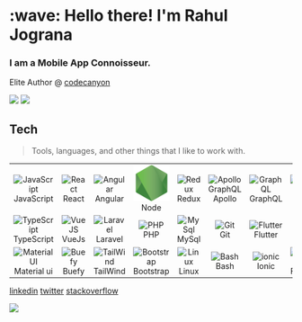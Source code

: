 <h1 id="rahuljograna-title">:wave: Hello there! I'm Rahul Jograna</h1>
<h3>I am a Mobile App Connoisseur.</h3>

Elite Author @ [codecanyon](https://codecanyon.net/user/initappz/portfolio)

<img height="190" src="https://github-readme-stats.vercel.app/api?username=rahuljograna&show_icons=true&theme=gotham&count_private=true&include_all_commits=true" /> <img  height="190" src="https://github-readme-stats.vercel.app/api/top-langs/?username=rahuljograna&theme=gotham&layout=compact&count_private=true&include_all_commits=true&show_icons=true" />


<h2 id="rahuljograna-tech">Tech</h2>

> Tools, languages, and other things that I like to work with.

<table>
  <tr>
    <td align="center">
      <img
        src="https://upload.wikimedia.org/wikipedia/commons/thumb/9/99/Unofficial_JavaScript_logo_2.svg/1024px-Unofficial_JavaScript_logo_2.svg.png"
        width="64"
        alt="JavaScript"
      />
      <br />JavaScript
    </td>
    <td align="center">
      <img
        src="https://brandlogos.net/wp-content/uploads/2020/09/react-logo.png"
        width="64"
        alt="React"
      />
      <br />React
    </td>
    <td align="center">
      <img
        src="https://iconape.com/wp-content/files/mm/370537/svg/angular-icon-logo-icon-png-svg.png"
        width="64"
        alt="Angular"
      />
      <br />Angular
    </td>
    <td align="center">
      <img
        src="https://raw.githubusercontent.com/github/explore/80688e429a7d4ef2fca1e82350fe8e3517d3494d/topics/nodejs/nodejs.png"
        width="64"
        alt="Node JS"
      />
      <br />Node
    </td>
    <td align="center">
      <img
        src="https://cdn.worldvectorlogo.com/logos/redux.svg"
        width="64"
        alt="Redux"
      />
      <br />Redux
    </td>
    <td align="center">
      <img
        src="https://logowiki.net/uploads/logo/a/apollo-graphql-compact.svg"
        width="64"
        alt="Apollo GraphQL"
      />
      <br />Apollo
    </td>
    <td align="center">
      <img
        src="https://upload.wikimedia.org/wikipedia/commons/thumb/1/17/GraphQL_Logo.svg/2048px-GraphQL_Logo.svg.png"
        width="64"
        alt="GraphQL"
      />
      <br />GraphQL
    </td>
    <td align="center">
      <img
        src="https://www.docker.com/wp-content/uploads/2022/03/vertical-logo-monochromatic.png"
        width="64"
        style="object-fit: contain"
        alt="Docker"
        style="object-fit: contain"
      />
      <br />Docker
    </td>
    <td align="center">
      <img
        src="https://img.icons8.com/?size=128&id=t2x6DtCn5Zzx&format=png"
        alt="Nginx"
        width="64"
      />
      <br />Nginx
    </td>
  </tr>

  <tr>
    <td align="center">
      <img
        src="https://upload.wikimedia.org/wikipedia/commons/thumb/4/4c/Typescript_logo_2020.svg/1200px-Typescript_logo_2020.svg.png"
        width="64"
        alt="TypeScript"
      />
      <br />TypeScript
    </td>
    <td align="center">
      <img
        src="https://upload.wikimedia.org/wikipedia/commons/9/95/Vue.js_Logo_2.svg"
        width="64"
        alt="VueJS"
      />
      <br />VueJs
    </td>
    <td align="center">
      <img
        src="https://upload.wikimedia.org/wikipedia/commons/9/9a/Laravel.svg"
        width="64"
        alt="Laravel"
      />
      <br />Laravel
    </td>
    <td align="center">
      <img
        src="https://i.ibb.co/LzmYpDX/146-1466902-php-logo-png-transparent-php-logo-png-png-removebg-preview.png"
        width="64"
        alt="PHP"
      />
      <br />PHP
    </td>
    <td align="center">
      <img
        src="https://upload.wikimedia.org/wikipedia/en/d/dd/MySQL_logo.svg"
        width="64"
        alt="MySql"
      />
      <br />MySql
    </td>
    <td align="center">
      <img
        src="https://upload.wikimedia.org/wikipedia/commons/thumb/3/3f/Git_icon.svg/1200px-Git_icon.svg.png"
        width="64"
        alt="Git"
      />
      <br />Git
    </td>
    <td align="center">
      <img
        src="https://iconape.com/wp-content/png_logo_vector/flutter.png"
        width="64"
        alt="Flutter"
      />
      <br />Flutter
    </td>
    <td align="center">
      <img
        src="https://iconape.com/wp-content/files/pa/370777/svg/dart-logo-icon-png-svg.png"
        width="64"
        alt="Dart"
      />
      <br />Dart
    </td>
    <td align="center">
      <img
        src="https://i.ibb.co/QXHcMvM/58481021cef1014c0b5e494b.png"
        width="64"
        alt="Mongo DB"
      />
      <br />MongoDB
    </td>
  </tr>
  <tr>
    <td align="center">
      <img
        src="https://media.zeemly.com/zeemly/product/material-ui.png"
        width="64"
        alt="Material UI"
      />
      <br />Material ui
    </td>
    <td align="center">
      <img
        src="https://buefy.org/static/img/buefy.1d65c18.png"
        width="64"
        style="object-fit: contain"
        alt="Buefy"
      />
      <br />Buefy
    </td>
    <td align="center">
      <img
        src="https://www.vectorlogo.zone/logos/tailwindcss/tailwindcss-icon.svg"
        width="64"
        alt="TailWind"
      />
      <br />TailWind
    </td>
    <td align="center">
      <img
        src="https://cdn.worldvectorlogo.com/logos/bootstrap-4.svg"
        width="64"
        alt="Bootstrap"
      />
      <br />Bootstrap
    </td>
    <td align="center">
      <img
        src="https://camo.githubusercontent.com/d7574156c7a1844d3c2907bae0e76254cca759290c08e08a6ef2bd7543c8c0ca/68747470733a2f2f692e6962622e636f2f737331374b47302f63376238313133323437666563643833626439623565643562643366333464352d72656d6f766562672d707265766965772e706e67"
        width="64"
        alt="Linux"
      />
      <br />Linux
    </td>
    <td align="center">
      <img
        src="https://bashlogo.com/img/symbol/png/full_colored_dark.png"
        width="64"
        alt="Bash"
      />
      <br />Bash
    </td>
    <td align="center">
      <img
        src="https://iconape.com/wp-content/files/cn/371185/svg/371185.svg"
        width="45"
        height="45"
        style="object-fit: contain"
        alt="ionic"
      />
      <br />Ionic
    </td>
    <td align="center">
      <img
        src="https://4.bp.blogspot.com/-rtNRVM3aIvI/XJX_U07Z-II/AAAAAAAAJXY/YpdOo490FTgdKOxM4qDG-2-EzcNFAWkKACK4BGAYYCw/s1600/logo%2Bfirebase%2Bicon.png"
        width="64"
        alt="Firebase"
      />
      <br />Firebase
    </td>
    <td align="center">
      <img
        src="https://upload.wikimedia.org/wikipedia/commons/9/93/Amazon_Web_Services_Logo.svg"
        width="64"
        alt="AWS"
      />
      <br />AWS
    </td>
  </tr>
</table>


[linkedin](https://www.linkedin.com/in/rahul-jograna)
[twitter](https://twitter.com/therahuljograna)
[stackoverflow](https://stackoverflow.com/users/8444180/rahul-jograna)


<img src="https://github-readme-activity-graph.vercel.app/graph?username=rahuljograna&theme=gotham&border_radius=100" />